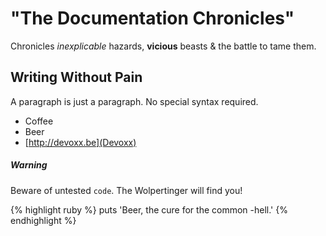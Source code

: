 # "The Documentation Chronicles"

Chronicles _inexplicable_ hazards, **vicious** beasts & the battle to tame them.

## Writing Without Pain

A paragraph is just a paragraph. No special syntax required.

* Coffee
* Beer
* [http://devoxx.be](Devoxx)

<div class="warning">
  <h5>Warning</h5>
  <p>Beware of untested <code>code</code>. The Wolpertinger will find you!</p>
</div>

{% highlight ruby %}
puts 'Beer, the cure for the common <XML>-hell.'
{% endhighlight %}
